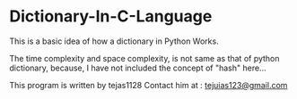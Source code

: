 # Dictionary-In-C-Language


This is a basic idea of how a dictionary in Python Works.

The time complexity and space complexity, is not same as that of python dictionary, because, I have not included the concept of "hash" here...

This program is written by tejas1128
Contact him at : tejuias123@gmail.com
